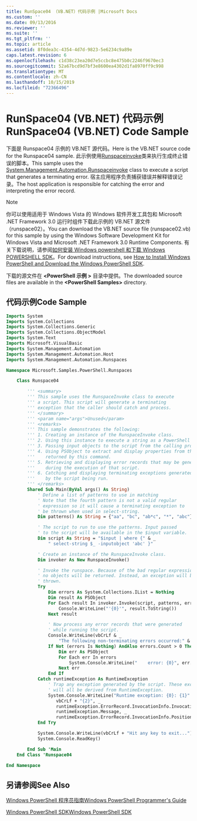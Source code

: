 ```yaml
---
title: RunSpace04 （VB.NET）代码示例 |Microsoft Docs
ms.custom: ''
ms.date: 09/13/2016
ms.reviewer: ''
ms.suite: ''
ms.tgt_pltfrm: ''
ms.topic: article
ms.assetid: 8f0dea3c-4354-4d7d-9823-5e6234c9a89e
caps.latest.revision: 6
ms.openlocfilehash: c1d38c23ea20d7e5ccbc8e475b0c2246f9670ec3
ms.sourcegitcommit: 52a67bcd9d7bf3e8600ea4302d1fa8970ff9c998
ms.translationtype: MT
ms.contentlocale: zh-CN
ms.lasthandoff: 10/15/2019
ms.locfileid: "72366496"
---
```

# <a name="runspace04--vbnet-code-sample"></a><span data-ttu-id="32e7e-102">RunSpace04 (VB.NET) 代码示例</span><span class="sxs-lookup"><span data-stu-id="32e7e-102">RunSpace04  (VB.NET) Code Sample</span></span>

<span data-ttu-id="32e7e-103">下面是 Runspace04 示例的 VB.NET 源代码。</span><span class="sxs-lookup"><span data-stu-id="32e7e-103">Here is the VB.NET source code for the Runspace04 sample.</span></span> <span data-ttu-id="32e7e-104">此示例使用[Runspaceinvoke](/dotnet/api/System.Management.Automation.RunspaceInvoke)类来执行生成终止错误的脚本。</span><span class="sxs-lookup"><span data-stu-id="32e7e-104">This sample uses the [System.Management.Automation.Runspaceinvoke](/dotnet/api/System.Management.Automation.RunspaceInvoke) class to execute a script that generates a terminating error.</span></span> <span data-ttu-id="32e7e-105">宿主应用程序负责捕获错误并解释错误记录。</span><span class="sxs-lookup"><span data-stu-id="32e7e-105">The host application is responsible for catching the error and interpreting the error record.</span></span>

> [!NOTE]
> <span data-ttu-id="32e7e-106">你可以使用适用于 Windows Vista 的 Windows 软件开发工具包和 Microsoft .NET Framework 3.0 运行时组件下载此示例的 VB.NET 源文件（runspace02）。</span><span class="sxs-lookup"><span data-stu-id="32e7e-106">You can download the VB.NET source file (runspace02.vb) for this sample by using the Windows Software Development Kit for Windows Vista and Microsoft .NET Framework 3.0 Runtime Components.</span></span> <span data-ttu-id="32e7e-107">有关下载说明，请参阅[如何安装 Windows powershell 和下载 Windows POWERSHELL SDK](/powershell/developer/installing-the-windows-powershell-sdk)。</span><span class="sxs-lookup"><span data-stu-id="32e7e-107">For download instructions, see [How to Install Windows PowerShell and Download the Windows PowerShell SDK](/powershell/developer/installing-the-windows-powershell-sdk).</span></span>
>
> <span data-ttu-id="32e7e-108">下载的源文件在 **\<PowerShell 示例 >** 目录中提供。</span><span class="sxs-lookup"><span data-stu-id="32e7e-108">The downloaded source files are available in the **\<PowerShell Samples>** directory.</span></span>

## <a name="code-sample"></a><span data-ttu-id="32e7e-109">代码示例</span><span class="sxs-lookup"><span data-stu-id="32e7e-109">Code Sample</span></span>

```vb
Imports System
Imports System.Collections
Imports System.Collections.Generic
Imports System.Collections.ObjectModel
Imports System.Text
Imports Microsoft.VisualBasic
Imports System.Management.Automation
Imports System.Management.Automation.Host
Imports System.Management.Automation.Runspaces

Namespace Microsoft.Samples.PowerShell.Runspaces

    Class Runspace04

        ''' <summary>
        ''' This sample uses the RunspaceInvoke class to execute
        ''' a script. This script will generate a terminating
        ''' exception that the caller should catch and process.
        ''' </summary>
        ''' <param name="args">Unused</param>
        ''' <remarks>
        ''' This sample demonstrates the following:
        ''' 1. Creating an instance of the RunspaceInvoke class.
        ''' 2. Using this instance to execute a string as a PowerShell script.
        ''' 3. Passing input objects to the script from the calling program.
        ''' 4. Using PSObject to extract and display properties from the objects
        '''    returned by this command.
        ''' 5. Retrieving and displaying error records that may be generated
        '''    during the execution of that script.
        ''' 6. Catching and displaying terminating exceptions generated
        '''    by the script being run.
        ''' </remarks>
        Shared Sub Main(ByVal args() As String)
            ' Define a list of patterns to use in matching
            ' Note that the fourth pattern is not a valid regular
            ' expression so it will cause a terminating exception to
            ' be thrown when used in select-string.
            Dim patterns() As String = {"aa", "bc", "ab*c", "*", "abc"}

            ' The script to run to use the patterns. Input passed
            ' to the script will be available in the $input variable.
            Dim script As String = "$input | where {" & _
                " select-string $_ -inputobject 'abc' }"

            ' Create an instance of the RunspaceInvoke class.
            Dim invoker As New RunspaceInvoke()

            ' Invoke the runspace. Because of the bad regular expression,
            ' no objects will be returned. Instead, an exception will be
            ' thrown.
            Try
                Dim errors As System.Collections.IList = Nothing
                Dim result As PSObject
                For Each result In invoker.Invoke(script, patterns, errors)
                    Console.WriteLine("'{0}'", result.ToString())
                Next result

                ' Now process any error records that were generated
                ' while running the script.
                Console.WriteLine(vbCrLf & _
                    "The following non-terminating errors occurred:" & vbCrLf)
                If Not (errors Is Nothing) AndAlso errors.Count > 0 Then
                    Dim err As PSObject
                    For Each err In errors
                        System.Console.WriteLine("    error: {0}", err.ToString())
                    Next err
                End If
            Catch runtimeException As RuntimeException
                ' Trap any exception generated by the script. These exceptions
                ' will all be derived from RuntimeException.
                System.Console.WriteLine("Runtime exception: {0}: {1}" & _
                   vbCrLf + "{2}", _
                   runtimeException.ErrorRecord.InvocationInfo.InvocationName, _
                   runtimeException.Message, _
                   runtimeException.ErrorRecord.InvocationInfo.PositionMessage)
            End Try

            System.Console.WriteLine(vbCrLf + "Hit any key to exit...")
            System.Console.ReadKey()

        End Sub 'Main
    End Class 'Runspace04

End Namespace
```

<!-- TODO!!!: [!code-csharp[Runspace04.vb](../../powershell-sdk-samples/SDK-2.0/vb/Runspace01/Runspace04.vb#L09-L92 "Runspace04.vb")] -->

## <a name="see-also"></a><span data-ttu-id="32e7e-110">另请参阅</span><span class="sxs-lookup"><span data-stu-id="32e7e-110">See Also</span></span>

[<span data-ttu-id="32e7e-111">Windows PowerShell 程序员指南</span><span class="sxs-lookup"><span data-stu-id="32e7e-111">Windows PowerShell Programmer's Guide</span></span>](./windows-powershell-programmer-s-guide.md)

[<span data-ttu-id="32e7e-112">Windows PowerShell SDK</span><span class="sxs-lookup"><span data-stu-id="32e7e-112">Windows PowerShell SDK</span></span>](../windows-powershell-reference.md)